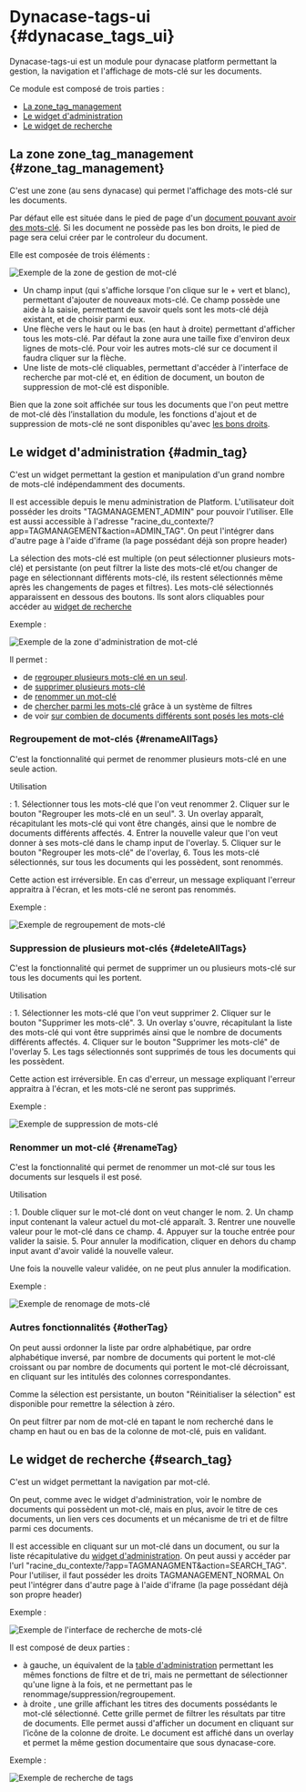 # Dynacase-tags-ui {#dynacase_tags_ui}

Dynacase-tags-ui est un module pour dynacase platform permettant la gestion, la navigation et l'affichage de mots-clé sur les documents.

Ce module est composé de trois parties :

* [La zone_tag_management](#zone_tag_management)
* [Le widget d'administration](#admin_tag)
* [Le widget de recherche](#search_tag)

## La zone zone_tag_management {#zone_tag_management}

C'est une zone (au sens dynacase) qui permet l'affichage des mots-clé sur les documents.

Par défaut elle est située dans le pied de page d'un [document pouvant avoir des mots-clé](#tagableProperty).
Si les document ne possède pas les bon droits, le pied de page sera celui créer par le controleur du document.

Elle est composée de trois éléments :

![ Exemple de la zone de gestion de mot-clé ](zone_tag_management.png)

* Un champ input (qui s'affiche lorsque l'on clique sur le + vert et blanc), permettant d'ajouter de nouveaux mots-clé. Ce champ possède une aide à la saisie, permettant de savoir quels sont les mots-clé déjà existant, et de choisir parmi eux.
* Une flèche vers le haut ou le bas (en haut à droite) permettant d'afficher tous les mots-clé. Par défaut la zone aura une taille fixe d'environ deux lignes de mots-clé. Pour voir les autres mots-clé sur ce document il faudra cliquer sur la flèche.
* Une liste de mots-clé cliquables, permettant d'accéder à l'interface de recherche par mot-clé et, en édition de document, un bouton de suppression de mot-clé est disponible.

Bien que la zone soit affichée sur tous les documents que l'on peut mettre de mot-clé dès l’installation du module, les fonctions d'ajout et de suppression de mots-clé ne sont disponibles qu'avec [les bons droits](#tagableProperty).

## Le widget d'administration {#admin_tag}

C'est un widget permettant la gestion et manipulation d'un grand nombre de mots-clé indépendamment des documents.

Il est accessible depuis le menu administration de Platform. L'utilisateur doit posséder les droits "TAGMANAGEMENT_ADMIN" pour pouvoir l'utiliser.
Elle est aussi accessible à l'adresse "racine_du_contexte/?app=TAGMANAGEMENT&action=ADMIN_TAG".
On peut l'intégrer dans d'autre page à l'aide d'iframe (la page possédant déjà son propre header)

La sélection des mots-clé est multiple (on peut sélectionner plusieurs mots-clé) et persistante (on peut filtrer la liste des mots-clé et/ou changer de page en sélectionnant différents mots-clé, ils restent sélectionnés même après les changements de pages et filtres).
Les mots-clé sélectionnés apparaissent en dessous des boutons. Ils sont alors cliquables pour accéder au [widget de recherche](#search_tag)

Exemple :

![ Exemple de la zone d'administration de mot-clé ](admin_tag.png)

Il permet :

* de [regrouper plusieurs mots-clé en un seul](#renameAllTags).
* de [supprimer plusieurs mots-clé](#deleteAllTags)
* de [renommer un mot-clé](#renameTag)
* de [chercher parmi les mots-clé](#otherTag) grâce à un système de filtres
* de voir [sur combien de documents différents sont posés les mots-clé](#otherTag)

### Regroupement de mot-clés {#renameAllTags}

C'est la fonctionnalité qui permet de renommer plusieurs mots-clé en une seule action.

Utilisation

: 1. Sélectionner tous les mots-clé que l'on veut renommer
  2. Cliquer sur le bouton "Regrouper les mots-clé en un seul".
  3. Un overlay apparaît, récapitulant les mots-clé qui vont être changés, ainsi que le nombre de documents différents affectés.
  4. Entrer la nouvelle valeur que l'on veut donner à ses mots-clé dans le champ input de l'overlay.
  5. Cliquer sur le bouton "Regrouper les mots-clé" de l'overlay,
  6. Tous les mots-clé sélectionnés, sur tous les documents qui les possèdent, sont renommés.

Cette action est irréversible.
En cas d'erreur, un message expliquant l'erreur appraitra à l'écran, et les mots-clé ne seront pas renommés.

Exemple :

![ Exemple de regroupement de mots-clé ](admin_tag_regroup.png)

### Suppression de plusieurs mot-clés {#deleteAllTags}

C'est la fonctionnalité qui permet de supprimer un ou plusieurs mots-clé sur tous les documents qui les portent.

Utilisation

: 1. Sélectionner les mots-clé que l'on veut supprimer
  2. Cliquer sur le bouton "Supprimer les mots-clé".
  3. Un overlay s'ouvre, récapitulant la liste des mots-clé qui vont être supprimés ainsi que le nombre de documents différents affectés.
  4. Cliquer sur le bouton "Supprimer les mots-clé" de l'overlay
  5. Les tags sélectionnés sont supprimés de tous les documents qui les possèdent.

Cette action est irréversible.
En cas d'erreur, un message expliquant l'erreur appraitra à l'écran, et les mots-clé ne seront pas supprimés.

Exemple :

![ Exemple de suppression de mots-clé ](admin_tag_delete.png)

### Renommer un mot-clé {#renameTag}

C'est la fonctionnalité qui permet de renommer un mot-clé sur tous les documents sur lesquels il est posé.

Utilisation

: 1. Double cliquer sur le mot-clé dont on veut changer le nom.
  2. Un champ input contenant la valeur actuel du mot-clé apparaît.
  3. Rentrer une nouvelle valeur pour le mot-clé dans ce champ.
  4. Appuyer sur la touche entrée pour valider la saisie.
  5. Pour annuler la modification, cliquer en dehors du champ input avant d'avoir validé la nouvelle valeur.

Une fois la nouvelle valeur validée, on ne peut plus annuler la modification.

Exemple :

![ Exemple de renomage de mots-clé ](admin_tag_rename.png)

### Autres fonctionnalités {#otherTag}

On peut aussi ordonner la liste par ordre alphabétique, par ordre alphabétique inversé, par nombre de documents qui portent le mot-clé croissant ou par nombre de documents qui portent le mot-clé décroissant, en cliquant sur les intitulés des colonnes correspondantes.

Comme la sélection est persistante, un bouton "Réinitialiser la sélection" est disponible pour remettre la sélection à zéro.

On peut filtrer par nom de mot-clé en tapant le nom recherché dans le champ en haut ou en bas de la colonne de mot-clé, puis en validant.

## Le widget de recherche {#search_tag}

C'est un widget permettant la navigation par mot-clé.

On peut, comme avec le widget d'administration, voir le nombre de documents qui possèdent un mot-clé, mais en plus, avoir le titre de ces documents, un lien vers ces documents et un mécanisme de tri et de filtre parmi ces documents.

Il est accessible en cliquant sur un mot-clé dans un document, ou sur la liste récapitulative du [widget d'administration](#admin_tag).
On peut aussi y accéder par l'url "racine_du_contexte/?app=TAGMANAGMENT&action=SEARCH_TAG".
Pour l'utiliser, il faut posséder les droits TAGMANAGEMENT_NORMAL
On peut l'intégrer dans d'autre page à l'aide d'iframe (la page possédant déjà son propre header)


Exemple :

![ Exemple de l'interface de recherche de mots-clé ](search_tag.png)


Il est composé de deux parties :

* à gauche, un équivalent de la [table d'administration](#admin_tag) permettant les mêmes fonctions de filtre et de tri, mais ne permettant de sélectionner qu'une ligne à la fois, et ne permettant pas le renommage/suppression/regroupement.
* à droite , une grille affichant les titres des documents possédants le mot-clé sélectionné. Cette grille permet de filtrer les résultats par titre de documents. Elle permet aussi d'afficher un document en cliquant sur l’icône de la colonne de droite. Le document est affiché dans un overlay et permet la même gestion documentaire que sous dynacase-core.


Exemple :

![ Exemple de recherche de tags ](search_tag_exemple.png)
